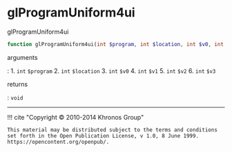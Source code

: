 # glProgramUniform4ui
glProgramUniform4ui

```php
function glProgramUniform4ui(int $program, int $location, int $v0, int $v1, int $v2, int $v3) : void
```

arguments

:    1. `int` `$program` 
    2. `int` `$location` 
    3. `int` `$v0` 
    4. `int` `$v1` 
    5. `int` `$v2` 
    6. `int` `$v3` 

returns

:    `void` 

---
     

!!! cite "Copyright © 2010-2014 Khronos Group"

    This material may be distributed subject to the terms and conditions set forth in the Open Publication License, v 1.0, 8 June 1999. https://opencontent.org/openpub/.